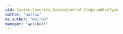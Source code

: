 ```yaml
---
uid: System.Security.AccessControl.CompoundAceType
author: "mairaw"
ms.author: "mairaw"
manager: "wpickett"
---
```

